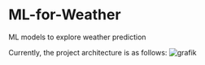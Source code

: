 # ML-for-Weather
ML models to explore weather prediction



Currently, the project architecture is as follows:
![grafik](https://user-images.githubusercontent.com/52510339/164978858-adae8d85-c4c4-4316-be28-4d6daa9f62cf.png)
